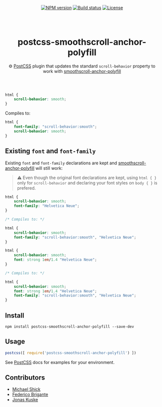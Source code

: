 <p align="center">
  <a href="https://www.npmjs.com/package/smoothscroll-anchor-polyfill"><img align="center" src="https://img.shields.io/npm/v/postcss-smoothscroll-anchor-polyfill.svg" alt="NPM version"></a>
  <a href="https://travis-ci.org/jonaskuske/postcss-smoothscroll-anchor-polyfill"><img align="center" src="https://travis-ci.org/jonaskuske/postcss-smoothscroll-anchor-polyfill.svg?branch=master" alt="Build status"></a>
  <a href="./LICENSE"><img align="center" src="https://img.shields.io/npm/l/postcss-smoothscroll-anchor-polyfill.svg" alt="License"></a>
</p>  

&nbsp;  
&nbsp;  

<h1 align="center">postcss-smoothscroll-anchor-polyfill</h1>
<p align="center">⚙ <a href="https://github.com/postcss/postcss">PostCSS</a> plugin that updates the standard <code>scroll-behavior</code> property to work with <a href="https://github.com/jonaskuske/smoothscroll-anchor-polyfill">smoothscroll-anchor-polyfill</a></p>

&nbsp;  
&nbsp;  

```css
html {
    scroll-behavior: smooth;
}
```

Compiles to:

```css
html {
    font-family: "scroll-behavior:smooth";
    scroll-behavior: smooth;
}
```

## Existing `font` and `font-family`

Existing `font` and `font-family` declarations are kept and [smoothscroll-anchor-polyfill](https://github.com/jonaskuske/smoothscroll-anchor-polyfill) will still work:

> ⚠ Even though the original font declarations are kept, using `html { }` only for `scroll-behavior` and declaring your font styles on `body { }` is prefered.

```css
html {
    scroll-behavior: smooth;
    font-family: "Helvetica Neue";
}

/* Compiles to: */

html {
    scroll-behavior: smooth;
    font-family: "scroll-behavior:smooth", "Helvetica Neue";
}
```

```css
html {
    scroll-behavior: smooth;
    font: strong 1em/1.4 "Helvetica Neue";
}

/* Compiles to: */

html {
    scroll-behavior: smooth;
    font: strong 1em/1.4 "Helvetica Neue";
    font-family: "scroll-behavior:smooth", "Helvetica Neue";
}
```

## Install
```
npm install postcss-smoothscroll-anchor-polyfill --save-dev
```

## Usage

```js
postcss([ require('postcss-smoothscroll-anchor-polyfill') ])
```

See [PostCSS](https://github.com/postcss/postcss) docs for examples for your environment.

## Contributors

* [Michael Shick](https://www.github.com/mshick)
* [Federico Brigante](https://www.github.com/bfred-it)
* [Jonas Kuske](https://github.com/jonaskuske)

&nbsp;  
